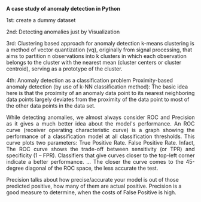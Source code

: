 **A case study of anomaly detection in Python**

1st: create a dummy dataset

2nd: Detecting anomalies just by Visualization

3rd: Clustering based approach for anomaly detection
    k-means clustering is a method of vector quantization (vq), originally from 
    signal processing, that aims to partition n observations into k clusters 
    in which each observation belongs to the cluster with the nearest mean 
    (cluster centers or cluster centroid), serving as a prototype of the 
    cluster.
    
4th: Anomaly detection as a classification problem
    Proximity-based anomaly detection (by use of  k-NN classification method): 
        The basic idea here is that the proximity of an anomaly data point to 
        its nearest neighboring data points largely deviates from the proximity 
        of the data point to most of the other data points in the data set.

<p align="justify"> While detecting anomalies, we almost always consider ROC and Precision as it 
gives a much better idea about the model's performance. 
An ROC curve (receiver operating characteristic curve) is a graph showing the 
performance of a classification model at all classification thresholds. This 
curve plots two parameters: True Positive Rate. False Positive Rate.
Infact, The ROC curve shows the trade-off between sensitivity (or TPR) and 
specificity (1 – FPR). Classifiers that give curves closer to the top-left 
corner indicate a better performance. ... The closer the curve comes to the 
45-degree diagonal of the ROC space, the less accurate the test. </p>

Precision talks about how precise/accurate your model is out of those predicted 
positive, how many of them are actual positive. Precision is a good measure to 
determine, when the costs of False Positive is high.
